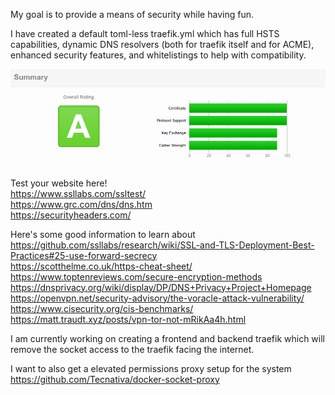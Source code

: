 My goal is to provide a means of security while having fun.

I have created a default toml-less traefik.yml which has full HSTS capabilities, dynamic DNS resolvers (both for traefik itself and for ACME), enhanced security features, and whitelistings to help with compatibility.

<p align="center">
  <img src="https://github.com/Artiume/docker-swarm/blob/master/A-rating-cert.PNG" width="700"/>

Test your website here!
<br> https://www.ssllabs.com/ssltest/
<br> https://www.grc.com/dns/dns.htm
<br> https://securityheaders.com/

Here's some good information to learn about 
<br> https://github.com/ssllabs/research/wiki/SSL-and-TLS-Deployment-Best-Practices#25-use-forward-secrecy 
<br> https://scotthelme.co.uk/https-cheat-sheet/
<br> https://www.toptenreviews.com/secure-encryption-methods
<br> https://dnsprivacy.org/wiki/display/DP/DNS+Privacy+Project+Homepage
<br> https://openvpn.net/security-advisory/the-voracle-attack-vulnerability/
<br> https://www.cisecurity.org/cis-benchmarks/
<br> https://matt.traudt.xyz/posts/vpn-tor-not-mRikAa4h.html


I am currently working on creating a frontend and backend traefik which will remove the socket access to the traefik facing the internet.

I want to also get a elevated permissions proxy setup for the system https://github.com/Tecnativa/docker-socket-proxy 

